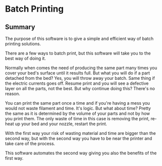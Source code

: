 # Batch Printing

## Summary
The purpose of this software is to give a simple and efficient way of batch printing solutions. 

There are a few ways to batch print, but this software will take you to the best way of doing it.

Normally when comes the need of producing the same part many times you cover your bed's surface until it results full. But what you will do if a part detached from the bed? Yes, you will throw away your batch. Same thing if the electric currents goes off. Resume print and you will see a defective layer on all the parts, not the best. But why continue doing this? There's no reason.

You can print the same part once a time and if you're having a mess you would not waste filament and time. It's logic. But what about time? Pretty the same as it is determined by the volume of your parts and not by how you print them. The only waste of time in this case is removing the print, re-heat up your bed and your nozzle, restart the print.

With the first way your risk of wasting material and time are bigger than the second way, but with the second way you have to be near the printer and take care of the process.

This software automates the second way giving you also the benefits of the first way. 

